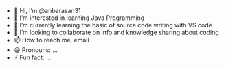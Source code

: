 - 👋 Hi, I’m @anbarasan31
- 👀 I’m interested in learning Java Programming
- 🌱 I’m currently learning the basic of source code writing with VS code
- 💞️ I’m looking to collaborate on info and knowledge sharing about coding 
- 📫 How to reach me, email 
- 😄 Pronouns: ...
- ⚡ Fun fact: ...

<!---
anbarasa31/anbarasa31 is a ✨ special ✨ repository because its `README.md` (this file) appears on your GitHub profile.
You can click the Preview link to take a look at your changes.
--->
